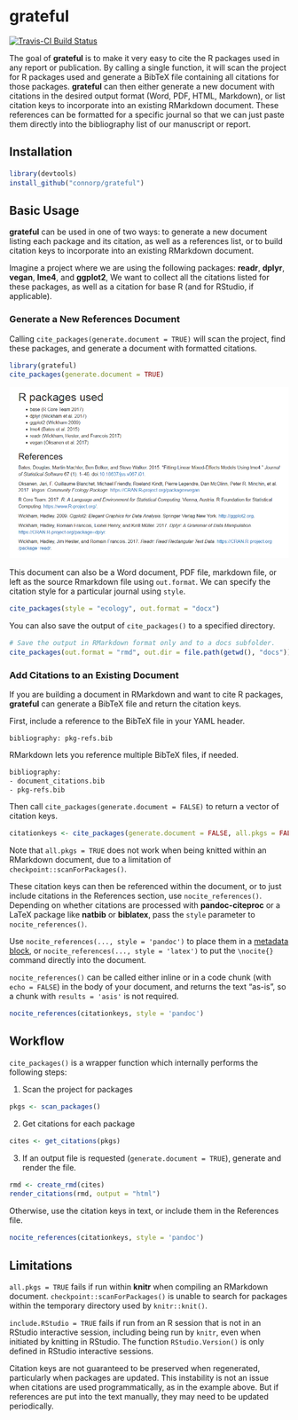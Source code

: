
<!-- README.md is generated from README.Rmd. Please edit that file -->

# grateful

[![Travis-CI Build
Status](https://travis-ci.org/connorp/grateful.svg?branch=master)](https://travis-ci.org/connorp/grateful)

The goal of **grateful** is to make it very easy to cite the R packages
used in any report or publication. By calling a single function, it will
scan the project for R packages used and generate a BibTeX file
containing all citations for those packages. **grateful** can then
either generate a new document with citations in the desired output
format (Word, PDF, HTML, Markdown), or list citation keys to incorporate
into an existing RMarkdown document. These references can be formatted
for a specific journal so that we can just paste them directly into the
bibliography list of our manuscript or report.

## Installation

``` r
library(devtools)
install_github("connorp/grateful")
```

## Basic Usage

**grateful** can be used in one of two ways: to generate a new document
listing each package and its citation, as well as a references list, or
to build citation keys to incorporate into an existing RMarkdown
document.

Imagine a project where we are using the following packages: **readr**,
**dplyr**, **vegan**, **lme4**, and **ggplot2**, We want to collect all
the citations listed for these packages, as well as a citation for base
R (and for RStudio, if applicable).

### Generate a New References Document

Calling `cite_packages(generate.document = TRUE)` will scan the project,
find these packages, and generate a document with formatted citations.

``` r
library(grateful)
cite_packages(generate.document = TRUE)
```

![](example-output.PNG)

This document can also be a Word document, PDF file, markdown file, or
left as the source Rmarkdown file using `out.format`. We can specify the
citation style for a particular journal using `style`.

``` r
cite_packages(style = "ecology", out.format = "docx")
```

You can also save the output of `cite_packages()` to a specified
directory.

``` r
# Save the output in RMarkdown format only and to a docs subfolder.
cite_packages(out.format = "rmd", out.dir = file.path(getwd(), "docs"))
```

### Add Citations to an Existing Document

If you are building a document in RMarkdown and want to cite R packages,
**grateful** can generate a BibTeX file and return the citation keys.

First, include a reference to the BibTeX file in your YAML header.

    bibliography: pkg-refs.bib

RMarkdown lets you reference multiple BibTeX files, if needed.

    bibliography: 
    - document_citations.bib
    - pkg-refs.bib

Then call `cite_packages(generate.document = FALSE)` to return a vector
of citation
keys.

``` r
citationkeys <- cite_packages(generate.document = FALSE, all.pkgs = FALSE)
```

Note that `all.pkgs = TRUE` does not work when being knitted within an
RMarkdown document, due to a limitation of
`checkpoint::scanForPackages()`.

These citation keys can then be referenced within the document, or to
just include citations in the References section, use
`nocite_references()`. Depending on whether citations are processed with
**pandoc-citeproc** or a LaTeX package like **natbib** or **biblatex**,
pass the `style` parameter to `nocite_references()`.

Use `nocite_references(..., style = 'pandoc')` to place them in a
[metadata
block](https://rmarkdown.rstudio.com/authoring_bibliographies_and_citations.html#unused_references_\(nocite\)),
or `nocite_references(..., style = 'latex')` to put the `\nocite{}`
command directly into the document.

`nocite_references()` can be called either inline or in a code chunk
(with `echo = FALSE`) in the body of your document, and returns the text
“as-is”, so a chunk with `results = 'asis'` is not required.

``` r
nocite_references(citationkeys, style = 'pandoc')
```

## Workflow

`cite_packages()` is a wrapper function which internally performs the
following steps:

1.  Scan the project for packages

<!-- end list -->

``` r
pkgs <- scan_packages()
```

2.  Get citations for each package

<!-- end list -->

``` r
cites <- get_citations(pkgs)
```

3.  If an output file is requested (`generate.document = TRUE`),
    generate and render the file.

<!-- end list -->

``` r
rmd <- create_rmd(cites)
render_citations(rmd, output = "html")
```

Otherwise, use the citation keys in text, or include them in the
References file.

``` r
nocite_references(citationkeys, style = 'pandoc')
```

## Limitations

`all.pkgs = TRUE` fails if run within **knitr** when compiling an
RMarkdown document. `checkpoint::scanForPackages()` is unable to search
for packages within the temporary directory used by `knitr::knit()`.

`include.RStudio = TRUE` fails if run from an R session that is not in
an RStudio interactive session, including being run by `knitr`, even
when initiated by knitting in RStudio. The function `RStudio.Version()`
is only defined in RStudio interactive sessions.

Citation keys are not guaranteed to be preserved when regenerated,
particularly when packages are updated. This instability is not an issue
when citations are used programmatically, as in the example above. But
if references are put into the text manually, they may need to be
updated periodically.
